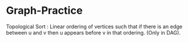 # Graph-Practice

Topological Sort : Linear ordering of vertices such that if there is an edge between u and v then u appears before v in that ordering.
(Only in DAG).
